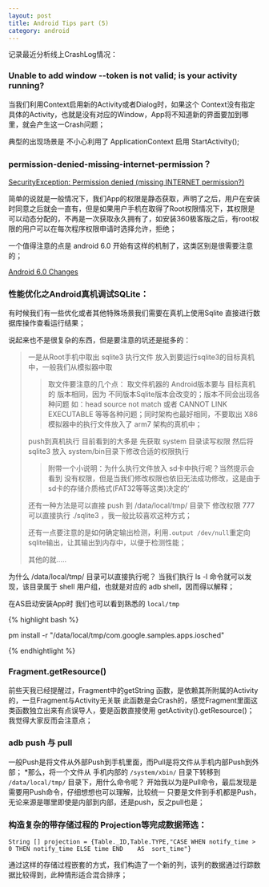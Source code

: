 ```yaml
---
layout: post
title: Android Tips part (5)
category: android
---
```


记录最近分析线上CrashLog情况：

### Unable to add window --token is not valid; is your activity running?

当我们利用Context启用新的Activity或者Dialog时，如果这个 Context没有指定具体的Activity，也就是没有对应的Window，App将不知道新的界面要加到哪里，就会产生这一Crash问题；

典型的出现场景是 不小心利用了 ApplicationContext 启用 StartActivity();

### permission-denied-missing-internet-permission？

[SecurityException: Permission denied (missing INTERNET permission?)](http://stackoverflow.com/questions/17360924/securityexception-permission-denied-missing-internet-permission)

简单的说就是一般情况下，我们App的权限是静态获取，声明了之后，用户在安装时同意之后就会一直有，但是如果用户手机在取得了Root权限情况下，其权限是可以动态分配的，不再是一次获取永久拥有了，如安装360极客版之后，有root权限的用户可以在每次程序权限申请时选择允许，拒绝；

一个值得注意的点是 android 6.0 开始有这样的机制了，这类区别是很需要注意的；


[Android 6.0 Changes](https://developer.android.com/about/versions/marshmallow/android-6.0-changes.html)

### 性能优化之Android真机调试SQLite：

有时候我们有一些优化或者其他特殊场景我们需要在真机上使用Sqlite 直接进行数据库操作查看运行结果；

说起来也不是很复杂的东西，但是要注意的坑还是挺多的：


> 一是从Root手机中取出 sqlite3 执行文件 放入到要运行sqlite3的目标真机中，一般我们从模拟器中取
> 
>  >  
>  >  取文件要注意的几个点： 取文件机器的 Android版本要与 目标真机的 版本相同，因为 不同版本Sqlite版本会改变的；版本不同会出现各种问题 如：head source not match 或者 CANNOT LINK EXECUTABLE 等等各种问题；同时架构也最好相同，不要取出 X86 模拟器中的执行文件放入了 arm7 架构的真机中；
>  >  
>  
>  push到真机执行 目前看到的大多是 先获取 system 目录读写权限 然后将 sqlite3 放入 system/bin目录下修改合适的权限执行
>  
>  > 
>  > 附带一个小说明：为什么执行文件放入 sd卡中执行呢？当然提示会看到 没有权限，但是当我们修改权限也依旧无法成功修改，这是由于sd卡的存储介质格式(FAT32等等这类)决定的‘
>  > 
>  
>  还有一种方法是可以直接 push 到 /data/local/tmp/  目录下 修改权限 777 可以直接执行 ./sqlite3  ，我一般比较喜欢这种方式；
>  
>  
>  还有一点要注意的是如何确定输出检测，利用`.output /dev/null`重定向sqlite输出，让其输出到内存中，以便于检测性能；
>  
>  其他的就.....
>  
>  


为什么 /data/local/tmp/ 目录可以直接执行呢？ 当我们执行 ls -l 命令就可以发现，该目录属于 shell 用户组，也就是对应的 adb shell，因而得以解释；

在AS启动安装App时 我们也可以看到熟悉的 `local/tmp`

{% highlight bash %}

 pm install -r "/data/local/tmp/com.google.samples.apps.iosched"

{%  endhightlight %}

### Fragment.getResource()

前些天我已经提醒过，Fragment中的getString 函数，是依赖其所附属的Activity的，一旦Fragment与Activity无关联 此函数是会Crash的，感觉Fragment里面这类函数独立出来有点误导人，要是函数直接使用 getActivity().getResource()；我觉得大家反而会注意点；


### adb push 与 pull

一般Push是将文件从外部Push到手机里面，而Pull是将文件从手机内部Push到外部；
*那么，将一个文件从 手机内部的 `/system/xbin/` 目录下转移到 `/data/local/tmp/` 目录下，用什么命令呢？
开始我以为是Pull命令，最后发现是需要用Push命令，仔细想想也可以理解，比较统一 只要是文件到手机都是Push，无论来源是哪里即使是内部到内部，还是push，反之pull也是；

### 构造复杂的带存储过程的  Projection等完成数据筛选：

`String [] projection = {Table._ID,Table.TYPE,"CASE WHEN notify_time > 0 THEN notify_time ELSE time END    AS  sort_time"}`

通过这样的存储过程嵌套的方式，我们构造了一个新的列，该列的数据通过行踪数据比较得到，此种情形适合混合排序；
